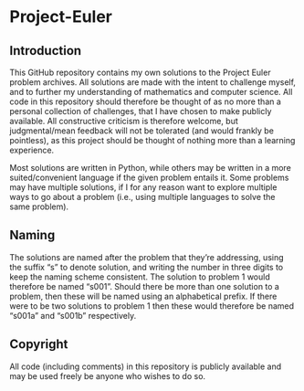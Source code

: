 # Project-Euler
## Introduction
This GitHub repository contains my own solutions to the Project Euler problem archives. All solutions are made with the intent to challenge myself, and to further my understanding of mathematics and computer science. All code in this repository should therefore be thought of as no more than a personal collection of challenges, that I have chosen to make publicly available. All constructive criticism is therefore welcome, but judgmental/mean feedback will not be tolerated (and would frankly be pointless), as this project should be thought of nothing more than a learning experience.

Most solutions are written in Python, while others may be written in a more suited/convenient language if the given problem entails it. Some problems may have multiple solutions, if I for any reason want to explore multiple ways to go about a problem (i.e., using multiple languages to solve the same problem). 

## Naming
The solutions are named after the problem that they’re addressing, using the suffix “s” to denote solution, and writing the number in three digits to keep the naming scheme consistent. The solution to problem 1 would therefore be named “s001”. Should there be more than one solution to a problem, then these will be named using an alphabetical prefix. If there were to be two solutions to problem 1 then these would therefore be named “s001a” and “s001b” respectively.

## Copyright
All code (including comments) in this repository is publicly available and may be used freely be anyone who wishes to do so.